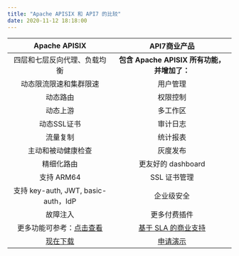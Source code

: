 ```yaml
---
title: "Apache APISIX 和 API7 的比较"
date: 2020-11-12 18:18:00
---  
```


|                                            **Apache APISIX**                                             |                           **API7商业产品**                           |
|:--------------------------------------------------------------------------------------------------------:|:--------------------------------------------------------------------:|
|                                       四层和七层反向代理、负载均衡                                       |             **包含 Apache APISIX 所有功能，并增加了：**              |
|                                          动态限流限速和集群限速                                          |                               用户管理                               |
|                                                 动态路由                                                 |                               权限控制                               |
|                                                 动态上游                                                 |                               多工作区                               |
|                                               动态SSL证书                                                |                               审计日志                               |
|                                                 流量复制                                                 |                               统计报表                               |
|                                            主动和被动健康检查                                            |                               灰度发布                               |
|                                                精细化路由                                                |                          更友好的 dashboard                          |
|                                                支持 ARM64                                                |                             SSL 证书管理                             |
|                                   支持 key-auth, JWT, basic-auth，IdP                                    |                              企业级安全                              |
|                                                 故障注入                                                 |                             更多付费插件                             |
| 更多功能可参考：[点击查看](https://github.com/apache/apisix/blob/master/README_CN.md#%E5%8A%9F%E8%83%BD) | [基于 SLA 的商业支持](https://www.apiseven.com/post/business-support) |
|                               [现在下载](https://github.com/apache/apisix)                               |           [申请演示](https://apiseven.mikecrm.com/pvdVjd5)           |
